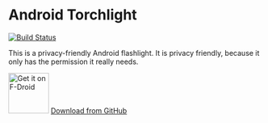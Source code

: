 # Android Torchlight

[![Build Status](https://travis-ci.org/kaeptmblaubaer1000/android-torchlight.svg?branch=master)](https://travis-ci.org/kaeptmblaubaer1000/android-torchlight)

This is a privacy-friendly Android flashlight.
It is privacy friendly, because it only has the permission it really needs.

[<img src="https://f-droid.org/badge/get-it-on.png" alt="Get it on F-Droid" height="80">](https://f-droid.org/packages/com.fake.android.torchlight/)
[Download from GitHub](https://github.com/kaeptmblaubaer1000/android-torchlight/releases/latest/)
